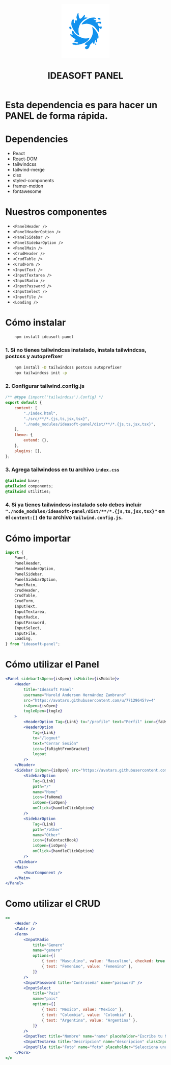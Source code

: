<div style="display:flex;flex-direction:column;justify-content:center;align-items:center;text-align:center">
    <img src="./public/logo.png" width="150px" />
    <h1>IDEASOFT PANEL</h1>
</div>

# Esta dependencia es para hacer un PANEL de forma rápida.

# Dependencies

-   React
-   React-DOM
-   tailwindcss
-   tailwind-merge
-   clsx
-   styled-components
-   framer-motion
-   fontawesome

# Nuestros componentes

-   `<PanelHeader />`
-   `<PanelHeaderOption />`
-   `<PanelSidebar />`
-   `<PanelSidebarOption />`
-   `<PanelMain />`
-   `<CrudHeader />`
-   `<CrudTable />`
-   `<CrudForm />`
-   `<InputText />`
-   `<InputTextarea />`
-   `<InputRadio />`
-   `<InputPassword />`
-   `<InputSelect />`
-   `<InputFile />`
-   `<Loading />`

# Cómo instalar

```bash
    npm install ideasoft-panel
```

### 1. Si no tienes tailwindcss instalado, instala tailwindcss, postcss y autoprefixer

```bash
    npm install -D tailwindcss postcss autoprefixer
    npx tailwindcss init -p
```

### 2. Configurar tailwind.config.js

```javascript
/** @type {import('tailwindcss').Config} */
export default {
    content: [
        "./index.html",
        "./src/**/*.{js,ts,jsx,tsx}",
        "./node_modules/ideasoft-panel/dist/**/*.{js,ts,jsx,tsx}",
    ],
    theme: {
        extend: {},
    },
    plugins: [],
};
```

### 3. Agrega tailwindcss en tu archivo `index.css`

```css
@tailwind base;
@tailwind components;
@tailwind utilities;
```

### 4. Si ya tienes tailwindcss instalado solo debes incluir `"./node_modules/ideasoft-panel/dist/**/*.{js,ts,jsx,tsx}"` en el `content:[]` de tu archivo `tailwind.config.js`.

# Cómo importar

```javascript
import {
    Panel,
    PanelHeader,
    PanelHeaderOption,
    PanelSidebar,
    PanelSidebarOption,
    PanelMain,
    CrudHeader,
    CrudTable,
    CrudForm,
    InputText,
    InputTextarea,
    InputRadio,
    InputPassword,
    InputSelect,
    InputFile,
    Loading,
} from "ideasoft-panel";
```

# Cómo utilizar el Panel

```jsx
<Panel sidebarIsOpen={isOpen} isMobile={isMobile}>
    <Header
        title="Ideasoft Panel"
        username="Harold Anderson Hernández Zambrano"
        src="https://avatars.githubusercontent.com/u/77129645?v=4"
        isOpen={isOpen}
        togleOpen={togle}
    >
        <HeaderOption Tag={Link} to="/profile" text="Perfil" icon={faUser} />
        <HeaderOption
            Tag={Link}
            to="/logout"
            text="Cerrar Sesión"
            icon={faRightFromBracket}
            logout
        />
    </Header>
    <Sidebar isOpen={isOpen} src="https://avatars.githubusercontent.com/u/77129645?v=4">
        <SidebarOption
            Tag={Link}
            path="/"
            name="Home"
            icon={faHome}
            isOpen={isOpen}
            onClick={handleClickOption}
        />
        <SidebarOption
            Tag={Link}
            path="/other"
            name="Other"
            icon={faContactBook}
            isOpen={isOpen}
            onClick={handleClickOption}
        />
    </Sidebar>
    <Main>
        <YourComponent />
    </Main>
</Panel>
```

# Como utilizar el CRUD

```jsx
<>
    <Header />
    <Table />
    <Form>
        <InputRadio
            title="Genero"
            name="genero"
            options={[
                { text: "Masculino", value: "Masculino", checked: true },
                { text: "Femenino", value: "Femenino" },
            ]}
        />
        <InputPassword title="Contraseña" name="password" />
        <InputSelect
            title="Pais"
            name="pais"
            options={[
                { text: "Mexico", value: "Mexico" },
                { text: "Colombia", value: "Colombia" },
                { text: "Argentina", value: "Argentina" },
            ]}
        />
        <InputText title="Nombre" name="name" placeholder="Escribe tu Nombre" />
        <InputTextarea title="Descripcion" name="descripcion" classInput="min-h-20" />
        <InputFile title="Foto" name="foto" placeholder="Selecciona una foto" accept="image/*" />
    </Form>
</>
```
